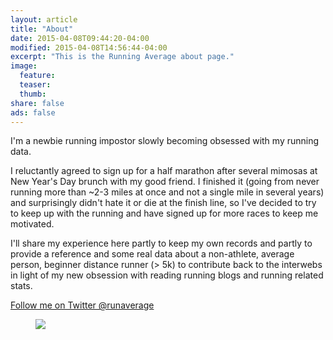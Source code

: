 ```yaml
---
layout: article
title: "About"
date: 2015-04-08T09:44:20-04:00
modified: 2015-04-08T14:56:44-04:00
excerpt: "This is the Running Average about page."
image:
  feature:
  teaser:
  thumb:
share: false
ads: false
---
```



I'm a newbie running impostor slowly becoming obsessed with my running data.

I reluctantly agreed to sign up for a half marathon after 
several mimosas at New Year's Day brunch with my good friend.  I finished it (going from 
never running more than ~2-3 miles at once and not a single mile in several years) 
and surprisingly 
didn't hate it or die at the finish line, so I've decided to try to keep up with the
running and have signed up for more races to keep me motivated.

I'll share my experience here partly to keep my own records and partly to
provide a reference and some real data about a non-athlete, average person, beginner 
distance runner (> 5k) to contribute back to the interwebs in light of my new obsession with reading running blogs and running related stats.

<a href="http://twitter.com/runaverage" class="btn-social twitter"><i class="fa fa-twitter" aria-hidden="true"></i> Follow me on Twitter @runaverage</a>

<figure>
  <a href = "{{site.url}}/images/lakefront-brooks.jpg"> <img src = "{{site.url}}/images/lakefront-brooks.jpg"> </a>
  <figcaption>  </figcaption> 
  
</figure>


